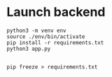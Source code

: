 # Launch backend

```shell
python3 -m venv env
source ./env/bin/activate
pip install -r requirements.txt
python3 app.py


pip freeze > requirements.txt
```